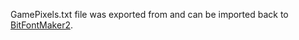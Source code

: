 GamePixels.txt file was exported from and can be imported back to [BitFontMaker2](https://www.pentacom.jp/pentacom/bitfontmaker2/).